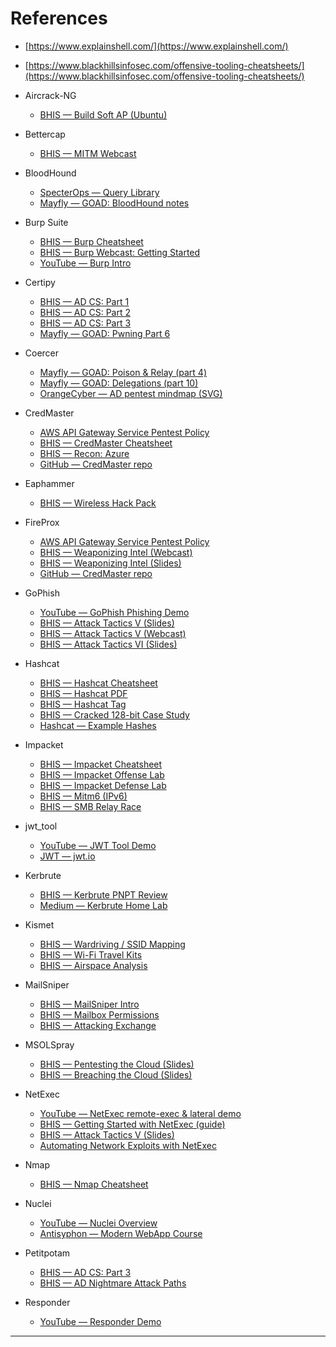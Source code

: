 # References

- [https://www.explainshell.com/](https://www.explainshell.com/)

- [https://www.blackhillsinfosec.com/offensive-tooling-cheatsheets/](https://www.blackhillsinfosec.com/offensive-tooling-cheatsheets/)

- Aircrack-NG
  - [BHIS — Build Soft AP (Ubuntu)][bhis-aircrack]

- Bettercap
  - [BHIS — MITM Webcast][bhis-bettercap]

- BloodHound
  - [SpecterOps — Query Library][specterops-bloodhound-queries]
  - [Mayfly — GOAD: BloodHound notes][mayfly-bloodhound]

- Burp Suite
  - [BHIS — Burp Cheatsheet][bhis-burp-cheatsheet]
  - [BHIS — Burp Webcast: Getting Started][bhis-burp-webcast]
  - [YouTube — Burp Intro][yt-burp]

- Certipy
  - [BHIS — AD CS: Part 1][bhis-certipy-1]
  - [BHIS — AD CS: Part 2][bhis-certipy-2]
  - [BHIS — AD CS: Part 3][bhis-certipy-3]
  - [Mayfly — GOAD: Pwning Part 6][mayfly-certipy]

- Coercer
  - [Mayfly — GOAD: Poison & Relay (part 4)][mayfly-coercer-4]
  - [Mayfly — GOAD: Delegations (part 10)][mayfly-coercer-10]
  - [OrangeCyber — AD pentest mindmap (SVG)][orange-mindmap]

- CredMaster
  - [AWS API Gateway Service Pentest Policy][aws-pentesting]
  - [BHIS — CredMaster Cheatsheet][bhis-credmaster]
  - [BHIS — Recon: Azure][bhis-credmaster-recon]
  - [GitHub — CredMaster repo][gh-credmaster]

- Eaphammer
  - [BHIS — Wireless Hack Pack][bhis-eaphammer]

- FireProx
  - [AWS API Gateway Service Pentest Policy][aws-pentesting]
  - [BHIS — Weaponizing Intel (Webcast)][bhis-fireprox-webcast]
  - [BHIS — Weaponizing Intel (Slides)][bhis-fireprox-slides]
  - [GitHub — CredMaster repo][gh-credmaster]

- GoPhish
  - [YouTube — GoPhish Phishing Demo][yt-gophish]
  - [BHIS — Attack Tactics V (Slides)][bhis-att5-slides]
  - [BHIS — Attack Tactics V (Webcast)][bhis-att5-webcast]
  - [BHIS — Attack Tactics VI (Slides)][bhis-att6-slides]

- Hashcat
  - [BHIS — Hashcat Cheatsheet][bhis-hashcat]
  - [BHIS — Hashcat PDF][bhis-hashcat-pdf]
  - [BHIS — Hashcat Tag][bhis-hashcat-tag]
  - [BHIS — Cracked 128-bit Case Study][bhis-hashcat-blog]
  - [Hashcat — Example Hashes][hashcat-examples]

- Impacket
  - [BHIS — Impacket Cheatsheet][bhis-impacket-cheatsheet]
  - [BHIS — Impacket Offense Lab][bhis-impacket-offense]
  - [BHIS — Impacket Defense Lab][bhis-impacket-defense]
  - [BHIS — Mitm6 (IPv6)][bhis-impacket-mitm6]
  - [BHIS — SMB Relay Race][bhis-impacket-relay]

- jwt_tool
  - [YouTube — JWT Tool Demo][yt-jwt]
  - [JWT — jwt.io][jwt-io]

- Kerbrute
  - [BHIS — Kerbrute PNPT Review][bhis-kerbrute]
  - [Medium — Kerbrute Home Lab][medium-kerbrute]

- Kismet
  - [BHIS — Wardriving / SSID Mapping][bhis-kismet-wardrive]
  - [BHIS — Wi-Fi Travel Kits][bhis-kismet-travel]
  - [BHIS — Airspace Analysis][bhis-kismet-analysis]

- MailSniper
  - [BHIS — MailSniper Intro][bhis-mailsniper-intro]
  - [BHIS — Mailbox Permissions][bhis-mailsniper-perms]
  - [BHIS — Attacking Exchange][bhis-mailsniper-attack]

- MSOLSpray
  - [BHIS — Pentesting the Cloud (Slides)][bhis-msol-cloud]
  - [BHIS — Breaching the Cloud (Slides)][bhis-msol-breach]

- NetExec
  - [YouTube — NetExec remote-exec & lateral demo][yt-netexec]
  - [BHIS — Getting Started with NetExec (guide)][bhis-netexec-guide]
  - [BHIS — Attack Tactics V (Slides)][bhis-att5-slides]
  - [Automating Network Exploits with NetExec][bhis-netexec-exploit]

- Nmap
  - [BHIS — Nmap Cheatsheet][bhis-nmap]

- Nuclei
  - [YouTube — Nuclei Overview][yt-nuclei]
  - [Antisyphon — Modern WebApp Course][antisyphon-nuclei]

- Petitpotam
  - [BHIS — AD CS: Part 3][bhis-certipy-3]
  - [BHIS — AD Nightmare Attack Paths][bhis-petitpotam-nightmare]

- Responder
  - [YouTube — Responder Demo][yt-responder]

---

[aws-pentesting]: https://aws.amazon.com/security/penetration-testing/
[bhis-aircrack]: https://www.blackhillsinfosec.com/build-soft-access-point-ubuntu-16-04/
[bhis-bettercap]: https://www.blackhillsinfosec.com/webcast-recording-man-in-the-middle-attacks/
[specterops-bloodhound-queries]: https://queries.specterops.io/
[mayfly-bloodhound]: https://mayfly277.github.io/posts/GOADv2-pwning-part3/#bloodhound
[bhis-burp-cheatsheet]: https://www.blackhillsinfosec.com/burp-suite-cheatsheet/
[bhis-burp-webcast]: https://www.blackhillsinfosec.com/webcast-getting-started-with-burp-suite-webapp-pentesting/
[yt-burp]: https://www.youtube.com/watch?v=Gb7OQm5-Xdw
[bhis-certipy-1]: https://www.blackhillsinfosec.com/abusing-active-directory-certificate-services-part-one/
[bhis-certipy-2]: https://www.blackhillsinfosec.com/abusing-active-directory-certificate-services-part-2/
[bhis-certipy-3]: https://www.blackhillsinfosec.com/abusing-active-directory-certificate-services-part-3/
[mayfly-certipy]: https://mayfly277.github.io/posts/GOADv2-pwning-part6/
[mayfly-coercer-4]: https://mayfly277.github.io/posts/GOADv2-pwning-part4/
[mayfly-coercer-10]: https://mayfly277.github.io/posts/GOADv2-pwning-part10/
[orange-mindmap]: https://orange-cyberdefense.github.io/ocd-mindmaps/img/pentest_ad_dark_2023_02.svg
[bhis-credmaster]: https://www.blackhillsinfosec.com/credmaster-cheatsheet/
[bhis-credmaster-recon]: https://www.blackhillsinfosec.com/reconnaissance-azure-cloud-w-kevin-klingbile/
[gh-credmaster]: https://github.com/mr-pmillz/CredMaster
[bhis-eaphammer]: https://www.blackhillsinfosec.com/wireless-hack-packages-update/
[bhis-fireprox-webcast]: https://www.blackhillsinfosec.com/webcast-weaponizing-corporate-intel-this-time-its-personal/
[bhis-fireprox-slides]: https://www.blackhillsinfosec.com/wp-content/uploads/2020/09/SLIDES_WeaponizingCorporateIntel.pdf
[yt-gophish]: https://www.youtube.com/watch?v=VglCgoIjztE&t=1100s
[bhis-att5-slides]: https://www.blackhillsinfosec.com/wp-content/uploads/2020/09/SLIDES_AttackTactics5ZerotoHeroAttacks.pdf
[bhis-netexec-exploit]: https://www.youtube.com/watch?v=DXlFNYnS_1Q
[bhis-att5-webcast]: https://www.blackhillsinfosec.com/webcast-attack-tactics-5-zero-to-hero-attack/
[bhis-att6-slides]: https://www.blackhillsinfosec.com/wp-content/uploads/2020/09/SLIDES_AttackTactics6ReturnofBlueTeam.pdf
[bhis-hashcat]: https://www.blackhillsinfosec.com/hashcat-cheatsheet/
[bhis-hashcat-pdf]: https://www.blackhillsinfosec.com/wp-content/uploads/2020/09/HashcatCheatSheet.v2018.1b.pdf
[bhis-hashcat-tag]: https://www.blackhillsinfosec.com/tag/hashcat/
[bhis-hashcat-blog]: https://www.blackhillsinfosec.com/how-i-cracked-a-128-bit-password/
[hashcat-examples]: https://hashcat.net/wiki/doku.php?id=example_hashes
[bhis-impacket-cheatsheet]: https://www.blackhillsinfosec.com/impacket-cheatsheet/
[bhis-impacket-offense]: https://www.blackhillsinfosec.com/impacket-offense-basics-with-an-azure-lab/
[bhis-impacket-defense]: https://www.blackhillsinfosec.com/impacket-defense-basics-with-an-azure-lab/
[bhis-impacket-mitm6]: https://www.blackhillsinfosec.com/mitm6-strikes-again-the-dark-side-of-ipv6/
[bhis-impacket-relay]: https://www.blackhillsinfosec.com/an-smb-relay-race-how-to-exploit-llmnr-and-smb-message-signing-for-fun-and-profit/
[yt-jwt]: https://www.youtube.com/watch?v=muYmiEtPL8U
[jwt-io]: https://jwt.io/
[bhis-kerbrute]: https://www.blackhillsinfosec.com/pnpt-certification-review/
[medium-kerbrute]: https://medium.com/@AMblog/using-kerbrute-tool-on-my-home-lab-2a33c29e542
[bhis-kismet-wardrive]: https://www.blackhillsinfosec.com/wardriving-ssids-google-maps-latitudelongitude/
[bhis-kismet-travel]: https://www.blackhillsinfosec.com/wi-fi-travel-kits/
[bhis-kismet-analysis]: https://www.blackhillsinfosec.com/an-introduction-to-airspace-analysis-with-kismet/
[bhis-mailsniper-intro]: https://www.blackhillsinfosec.com/introducing-mailsniper-a-tool-for-searching-every-users-email-for-sensitive-data/
[bhis-mailsniper-perms]: https://www.blackhillsinfosec.com/abusing-exchange-mailbox-permissions-mailsniper/
[bhis-mailsniper-attack]: https://www.blackhillsinfosec.com/attacking-exchange-with-mailsniper/
[bhis-msol-cloud]: https://www.blackhillsinfosec.com/wp-content/uploads/2022/07/SLIDES_GettingStartedinPentestingtheCloud-Azure.pdf
[bhis-msol-breach]: https://www.blackhillsinfosec.com/wp-content/uploads/2020/05/Breaching-the-Cloud-Perimeter-Slides.pdf
[yt-netexec]: https://www.youtube.com/watch?v=kiMD0JFFheI&t=2753s
[bhis-netexec-guide]: https://www.blackhillsinfosec.com/getting-started-with-netexec/
[bhis-nmap]: https://www.blackhillsinfosec.com/nmap-cheatsheet/
[yt-nuclei]: https://www.youtube.com/watch?v=oajbdFOnVEY
[antisyphon-nuclei]: https://www.antisyphontraining.com/course/modern-webapp-pentesting-ii-webapp-internals-with-bb-king/
[bhis-petitpotam-nightmare]: https://www.blackhillsinfosec.com/admins-nightmare-combining-hivenightmare-serioussam-and-ad-cs-attack-paths-for-profit/
[yt-responder]: https://www.youtube.com/watch?v=l6IWp6PLNq0